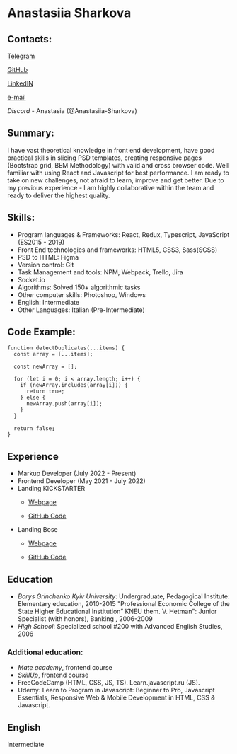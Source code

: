 # Anastasiia Sharkova

## Contacts:

[Telegram](https://t.me/Anastasiia_sharkova)

[GitHub](http://github.com/Anastasiia-Sharkova)

[LinkedIN](http://www.linkedin.com/in/anastasiia-sharkova-247b4623b)

[e-mail](anastasiiasharkova.work@gmail.com)

_Discord_ - Anastasia (@Anastasiia-Sharkova)

## Summary:

I have vast theoretical knowledge in front end development, have good practical skills in slicing PSD templates, creating responsive pages (Bootstrap grid, BEM Methodology) with valid and cross browser code. Well familiar with using React and Javascript for best performance. I am ready to take on new challenges, not afraid to learn, improve and get better. Due to my previous experience - I am highly collaborative within the team and ready to deliver the highest quality.

## Skills:

* Program languages & Frameworks: React, Redux, Typescript, JavaScript (ES2015 - 2019)
* Front End technologies and frameworks: HTML5, CSS3, Sass(SCSS)
* PSD to HTML: Figma
* Version control: Git
* Task Management and tools: NPM, Webpack, Trello, Jira
* Socket.io
* Algorithms: Solved 150+ algorithmic tasks
* Other computer skills: Photoshop, Windows
* English: Intermediate  
* Other Languages: Italian (Pre-Intermediate)

## Code Example:

``` 
function detectDuplicates(...items) {
  const array = [...items];

  const newArray = [];

  for (let i = 0; i < array.length; i++) {
    if (newArray.includes(array[i])) {
      return true;
    } else {
      newArray.push(array[i]);
    }
  }

  return false;
}
```

## Experience

* Markup Developer (July 2022 - Present)
* Frontend Developer (May 2021 - July 2022)
* Landing KICKSTARTER
    - [Webpage](https://anastasiia-sharkova.github.io/Kickstarter_landing/)

    - [GitHub Code](https://github.com/Anastasiia-Sharkova/Kickstarter_landing)
* Landing Bose
    - [Webpage](https://anastasiia-sharkova.github.io/BOSE_landing/)

    - [GitHub Code](https://github.com/Anastasiia-Sharkova/BOSE_landing)

## Education

* _Borys Grinchenko Kyiv University_: Undergraduate, Pedagogical Institute: Elementary education, 2010-2015
"Professional Economic College of the State Higher Educational Institution” KNEU them. V. Hetman": 
Junior Specialist (with honors), Banking , 2006-2009
* _High School_: Specialized school #200 with Advanced English Studies, 2006

### Additional education:

* _Mate academy_, frontend course
* _SkillUp_, frontend course 
* FreeCodeCamp (HTML, CSS, JS, TS). Learn.javascript.ru (JS). 
* Udemy: Learn to Program in Javascript: Beginner to Pro, Javascript Essentials, Responsive Web & Mobile Development in HTML, CSS & Javascript.

## English
Intermediate